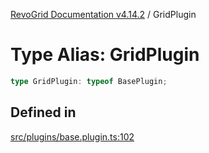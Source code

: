 [RevoGrid Documentation v4.14.2](README.md) / GridPlugin

# Type Alias: GridPlugin

```ts
type GridPlugin: typeof BasePlugin;
```

## Defined in

[src/plugins/base.plugin.ts:102](https://github.com/revolist/revogrid/blob/29f379095274a66a187c28b49fe0e1fb4170d3ea/src/plugins/base.plugin.ts#L102)
